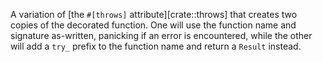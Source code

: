 A variation of [the `#[throws]` attribute][crate::throws] that creates two copies of the decorated
function. One will use the function name and signature as-written, panicking if an error is
encountered, while the other will add a `try_` prefix to the function name and return a `Result`
instead.
